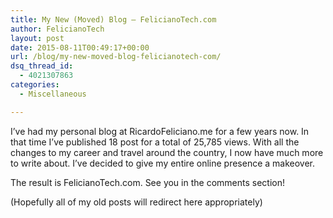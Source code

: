 ```yaml
---
title: My New (Moved) Blog – FelicianoTech.com
author: FelicianoTech
layout: post
date: 2015-08-11T00:49:17+00:00
url: /blog/my-new-moved-blog-felicianotech-com/
dsq_thread_id:
  - 4021307863
categories:
  - Miscellaneous

---
```

I&#8217;ve had my personal blog at RicardoFeliciano.me for a few years now. In that time I&#8217;ve published 18 post for a total of 25,785 views. With all the changes to my career and travel around the country, I now have much more to write about. I&#8217;ve decided to give my entire online presence a makeover.

The result is FelicianoTech.com. See you in the comments section!

(Hopefully all of my old posts will redirect here appropriately)